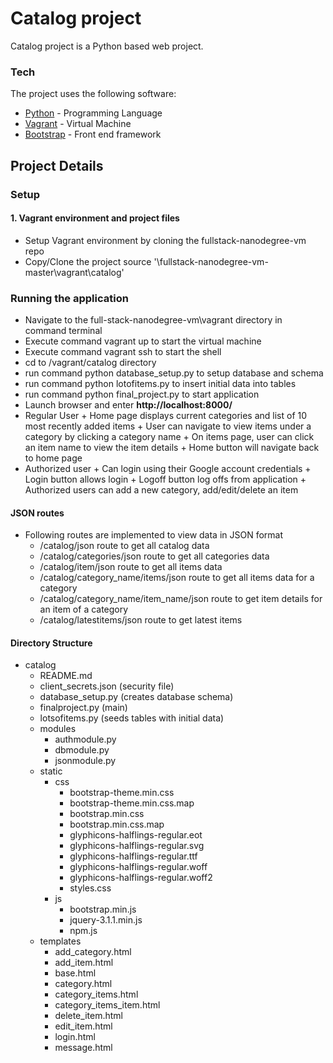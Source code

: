 # Catalog project

Catalog project is a Python based web project.


### Tech

The project uses the following software:

* [Python](https://www.python.org/) - Programming Language
* [Vagrant](https://www.vagrantup.com/) - Virtual Machine
* [Bootstrap](http://www.getbootstrap.com/) - Front end framework

## Project Details

### Setup

#### 1. Vagrant environment and project files
+ Setup Vagrant environment by cloning the fullstack-nanodegree-vm repo
+ Copy/Clone the project source '<Vagrant location>\fullstack-nanodegree-vm-master\vagrant\catalog'

### Running the application
+ Navigate to the full-stack-nanodegree-vm\vagrant directory in command terminal
+ Execute command vagrant up to start the virtual machine
+ Execute command vagrant ssh to start the shell
+ cd to /vagrant/catalog directory
+ run command python database_setup.py to setup database and schema
+ run command python lotofitems.py to insert initial data into tables
+ run command python final_project.py to start application
+ Launch browser and enter **http://localhost:8000/**
+ Regular User
        + Home page displays current categories and list of 10 most recently added items
        + User can navigate to view items under a category by clicking a category name
        + On items page, user can click an item name to view the item details
        + Home button will navigate back to home page
+ Authorized user
        + Can login using their Google account credentials
        + Login button allows login
        + Logoff button log offs from application
        + Authorized users can add a new category, add/edit/delete an item

#### JSON routes
+ Following routes are implemented to view data in JSON format
    + /catalog/json route to get all catalog data
    + /catalog/categories/json route to get all categories data
    + /catalog/item/json route to get all items data
    + /catalog/category_name/items/json route to get all items data for a category
    + /catalog/category_name/item_name/json route to get item details for an item of a category
    + /catalog/latestitems/json route to get latest items
    
#### Directory Structure
* catalog
    + README.md
    + client_secrets.json (security file)
    + database_setup.py (creates database schema)
    + finalproject.py (main)
    + lotsofitems.py (seeds tables with initial data)
    + modules
        + authmodule.py
        + dbmodule.py
        + jsonmodule.py
    + static
        + css
            + bootstrap-theme.min.css
            + bootstrap-theme.min.css.map
            + bootstrap.min.css
            + bootstrap.min.css.map
            + glyphicons-halflings-regular.eot
            + glyphicons-halflings-regular.svg
            + glyphicons-halflings-regular.ttf
            + glyphicons-halflings-regular.woff
            + glyphicons-halflings-regular.woff2
            + styles.css
        + js
            + bootstrap.min.js
            + jquery-3.1.1.min.js
            + npm.js
    + templates
        + add_category.html
        + add_item.html
        + base.html
        + category.html
        + category_items.html
        + category_items_item.html
        + delete_item.html
        + edit_item.html
        + login.html
        + message.html
